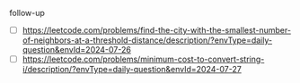 follow-up

- [ ] https://leetcode.com/problems/find-the-city-with-the-smallest-number-of-neighbors-at-a-threshold-distance/description/?envType=daily-question&envId=2024-07-26
- [ ] https://leetcode.com/problems/minimum-cost-to-convert-string-i/description/?envType=daily-question&envId=2024-07-27
